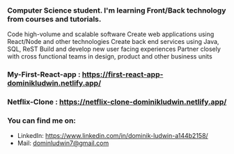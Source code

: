 ### Computer Science student. I'm learning Front/Back technology from courses and tutorials. 

Code high-volume and scalable software
Create web applications using React/Node and other technologies
Create back end services using Java, SQL, ReST
Build and develop new user facing experiences
Partner closely with cross functional teams in design, product and other business units


### My-First-React-app : https://first-react-app-dominikludwin.netlify.app/
### Netflix-Clone : https://netflix-clone-dominikludwin.netlify.app/
### You can find me on:
- LinkedIn: https://www.linkedin.com/in/dominik-ludwin-a144b2158/
- Mail: dominludwin7@gmail.com
